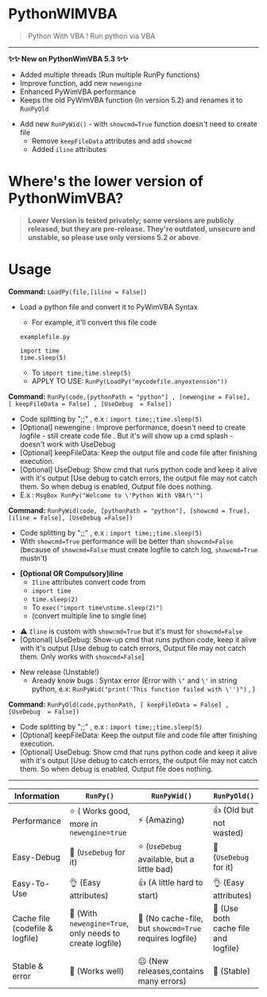 # PythonWIMVBA
> Python With VBA ! Run python via VBA
---
**✨✨ New on PythonWimVBA 5.3 ✨✨**
+ Added multiple threads (Run multiple RunPy functions)
+ Improve function, add new `newengine` 
+ Enhanced PyWimVBA performance
+ Keeps the old PyWimVBA function (In version 5.2) and renames it to `RunPyOld`
- Add new `RunPyWid()` - with `showcmd=True` function doesn't need to create file
  - Remove `keepFileData` attributes and add `showcmd`
  - Added `iline` attributes
# Where's the lower version of PythonWimVBA?
> **Lower Version is tested privately; some versions are publicly released, but they are pre-release. They're outdated, unsecure and unstable, so please use only versions 5.2 or above**.

# Usage
**Command:** ``LoadPy(file,[iline = False])``
+ Load a python file and convert it to PyWimVBA Syntax
  - For example, it'll convert this file code
  
  `examplefile.py`

  ```
  import time
  time.sleep(5)
  ```
  - To `import time;time.sleep(5)`
  - APPLY TO USE: `RunPy(LoadPy("mycodefile.anyextension"))`
    
**Command:** ``RunPy(code,[pythonPath = "python"] , [newengine = False],  [ keepFileData = False] , [UseDebug  = False])``
+ Code splitting by ";;" , e.x : `import time;;time.sleep(5)`
+ [Optional] newengine : Improve performance, doesn't need to create logfile - still create code file . But it's will show up a cmd splash - doesn't work with UseDebug
+ [Optional] keepFileData: Keep the output file and code file after finishing execution. 
+ [Optional] UseDebug: Show cmd that runs python code and keep it alive with it's output [Use debug to catch errors, the output file may not catch them. So when debug is enabled, Output file does nothing.
+ E.x : `MsgBox RunPy("Welcome to \'Python With VBA!\'")`

**Command:** `RunPyWid(code, [pythonPath = "python"], [showcmd = True], [iline = False], [UseDebug =False])`
+ Code splitting by ";;" , e.x : `import time;;time.sleep(5)`
+ With `showcmd=True` performance will be better than `showcmd=False` (because of `showcmd=False` must create logfile to catch log, `showcmd=True` mustn't)
- **[Optional OR Compulsory]iline**
  - `Iline` attributes convert code from
  - `import time`
  - `time.sleep(2)`
  - To `exec("import time\ntime.sleep(2)")`
  - (convert multiple line to single line)
+ :warning: `Iline` is custom with `showcmd=True` but it's must for `showcmd=False`
+ [Optional] UseDebug: Show-up cmd that runs python code, keep it alive with it's output [Use debug to catch errors, Output file may not catch them. Only works with `showcmd=False`]
- New release (Unstable!)
  - Aready know bugs : Syntax error (Error with `\"` and `\'` in string python, e.x: `RunPyWid("print('This function failed with \'')")` , )
    
**Command:** ``RunPyOld(code,pythonPath, [ keepFileData = False] , [UseDebug  = False])``
+ Code splitting by ";;" , e.x : `import time;;time.sleep(5)`
+ [Optional] keepFileData: Keep the output file and code file after finishing execution. 
+ [Optional] UseDebug: Show cmd that runs python code and keep it alive with it's output [Use debug to catch errors, the output file may not catch them. So when debug is enabled, Output file does nothing.


---

| Information | `RunPy()` |  `RunPyWid()` |`RunPyOld()` |
| ----------- | ----------- | ----------- |  ----------- |
| Performance | :star: ( Works good, more in `newengine=true` |:zap: (Amazing) | :+1: (Old but not wasted) | 
| Easy-Debug | :star2: (`UseDebug` for it) | :star: (`UseDebug` available, but a little bad) |  :star2: (`UseDebug` for it)| 
| Easy-To-Use | :ok_hand: (Easy attributes) | :+1: (A little hard to start) |:ok_hand: (Easy attributes) |
| Cache file (codefile & logfile) | :raised_hands: (With `newengine=True`, only needs to create logfile)| :muscle: (No cache-file, but `showcmd=True` requires logfile) | :turtle: (Use both cache file and logfile) | 
| Stable & error | :star2: (Works well) | :neutral_face: (New releases,contains many errors)| :star2: (Stable) |

